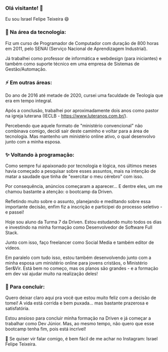 ### Olá visitante! 👋

Eu sou Israel Felipe Teixeira 😄

### 🔭 Na área da tecnologia:

Fiz um curso de Programador de Computador com duração de 800 horas em 2011, pelo SENAI (Serviço Nacional de Aprendizagem Industrial).

Já trabalhei como professor de informática e webdesign (para iniciantes) e também como suporte técnico em uma empresa de Sistemas de Gestão/Automação.

### ⚡ Em outras áreas:

Do ano de 2016 até metade de 2020, cursei uma faculdade de Teologia que era em tempo integral.

Após a conclusão, trabalhei por aproximadamente dois anos como pastor na igreja luterana (IECLB - https://www.luteranos.com.br/).

Percebendo que aquele formato de "ministério convencional" não combinava comigo, decidi sair deste caminho e voltar para a área de tecnologia. Mas mantenho um ministério online ativo, o qual desenvolvo junto com a minha esposa.

### ✨ Voltando à programação:

Como sempre fui apaixonado por tecnologia e lógica, nos últimos meses havia começado a pesquisar sobre esses assuntos, mais na intenção de matar a saudade que tinha de "exercitar o meu cérebro" com isso.

Por consequência, anúncios começaram a aparecer... E dentre eles, um me chamou bastante a atenção: o bootcamp da Driven.

Refletindo muito sobre o assunto, planejando e meditando sobre essa importante decisão, enfim fiz a inscrição e participei do processo seletivo - e passei!

Hoje sou aluno da Turma 7 da Driven. Estou estudando muito todos os dias e investindo na minha formação como Desenvolvedor de Software Full Stack.

Junto com isso, faço freelancer como Social Media e também editor de vídeos.

Em paralelo com tudo isso, estou também desenvolvendo junto com a minha esposa um ministério online para jovens cristãos, o Ministério Ser&Vir. Está bem no começo, mas os planos são grandes - e a formação em dev vai ajudar muito na realização deles!

### 🤔 Para concluir:

Quero deixar claro aqui pra você que estou muito feliz com a decisão de tomei! A vida está corrida e bem puxada... mas bastante prazerosa e satisfatória.

Estou ansioso para concluir minha formação na Driven e já começar a trabalhar como Dev Júnior. Mas, ao mesmo tempo, não quero que esse bootcamp tenha fim, pois está incrível!

💬 Se quiser vir falar comigo, é bem fácil de me achar no Instagram: Israel Felipe Teixeira.
